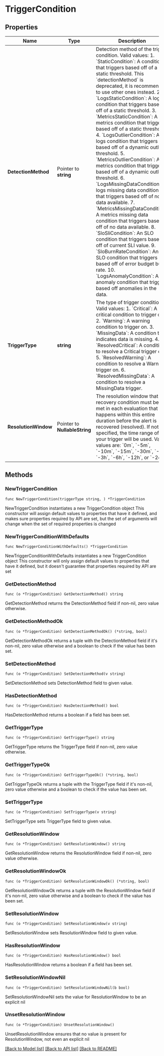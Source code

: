 # TriggerCondition

## Properties

Name | Type | Description | Notes
------------ | ------------- | ------------- | -------------
**DetectionMethod** | Pointer to **string** | Detection method of the trigger condition. Valid values:   1. &#x60;StaticCondition&#x60;: A condition that triggers based off of a static threshold. This &#x60;detectionMethod&#x60; is deprecated, it is recommended to use other ones instead.   2. &#x60;LogsStaticCondition&#x60;: A logs condition that triggers based off of a static threshold.   3. &#x60;MetricsStaticCondition&#x60;: A metrics condition that triggers based off of a static threshold.   4. &#x60;LogsOutlierCondition&#x60;: A logs condition that triggers based off of a dynamic outlier threshold.   5. &#x60;MetricsOutlierCondition&#x60;: A metrics condition that triggers based off of a dynamic outlier threshold.   6. &#x60;LogsMissingDataCondition&#x60;: A logs missing data condition that triggers based off of no data available.   7. &#x60;MetricsMissingDataCondition&#x60;: A metrics missing data condition that triggers based off of no data available.   8. &#x60;SloSliCondition&#x60;: An SLO condition that triggers based off of current SLI value.   9. &#x60;SloBurnRateCondition&#x60;: An SLO condition that triggers based off of error budget burn rate.   10. &#x60;LogsAnomalyCondition&#x60;: A log anomaly condition that triggers based off anomalies in the data. | [optional] [default to "StaticCondition"]
**TriggerType** | **string** | The type of trigger condition. Valid values:   1. &#x60;Critical&#x60;: A critical condition to trigger on.   2. &#x60;Warning&#x60;: A warning condition to trigger on.   3. &#x60;MissingData&#x60;: A condition that indicates data is missing.   4. &#x60;ResolvedCritical&#x60;: A condition to resolve a Critical trigger on.   5. &#x60;ResolvedWarning&#x60;: A condition to resolve a Warning trigger on.   6. &#x60;ResolvedMissingData&#x60;: A condition to resolve a MissingData trigger. | 
**ResolutionWindow** | Pointer to **NullableString** | The resolution window that the recovery condition must be met in each evaluation that happens within this entire duration before the alert is recovered (resolved). If not specified, the time range of your trigger will be used. Valid values are: &#x60;0m&#x60;, &#x60;-5m&#x60;, &#x60;-10m&#x60;, &#x60;-15m&#x60;, &#x60;-30m&#x60;, &#x60;-1h&#x60;, &#x60;-3h&#x60;, &#x60;-6h&#x60;, &#x60;-12h&#x60;, or &#x60;-24h&#x60; | [optional] 

## Methods

### NewTriggerCondition

`func NewTriggerCondition(triggerType string, ) *TriggerCondition`

NewTriggerCondition instantiates a new TriggerCondition object
This constructor will assign default values to properties that have it defined,
and makes sure properties required by API are set, but the set of arguments
will change when the set of required properties is changed

### NewTriggerConditionWithDefaults

`func NewTriggerConditionWithDefaults() *TriggerCondition`

NewTriggerConditionWithDefaults instantiates a new TriggerCondition object
This constructor will only assign default values to properties that have it defined,
but it doesn't guarantee that properties required by API are set

### GetDetectionMethod

`func (o *TriggerCondition) GetDetectionMethod() string`

GetDetectionMethod returns the DetectionMethod field if non-nil, zero value otherwise.

### GetDetectionMethodOk

`func (o *TriggerCondition) GetDetectionMethodOk() (*string, bool)`

GetDetectionMethodOk returns a tuple with the DetectionMethod field if it's non-nil, zero value otherwise
and a boolean to check if the value has been set.

### SetDetectionMethod

`func (o *TriggerCondition) SetDetectionMethod(v string)`

SetDetectionMethod sets DetectionMethod field to given value.

### HasDetectionMethod

`func (o *TriggerCondition) HasDetectionMethod() bool`

HasDetectionMethod returns a boolean if a field has been set.

### GetTriggerType

`func (o *TriggerCondition) GetTriggerType() string`

GetTriggerType returns the TriggerType field if non-nil, zero value otherwise.

### GetTriggerTypeOk

`func (o *TriggerCondition) GetTriggerTypeOk() (*string, bool)`

GetTriggerTypeOk returns a tuple with the TriggerType field if it's non-nil, zero value otherwise
and a boolean to check if the value has been set.

### SetTriggerType

`func (o *TriggerCondition) SetTriggerType(v string)`

SetTriggerType sets TriggerType field to given value.


### GetResolutionWindow

`func (o *TriggerCondition) GetResolutionWindow() string`

GetResolutionWindow returns the ResolutionWindow field if non-nil, zero value otherwise.

### GetResolutionWindowOk

`func (o *TriggerCondition) GetResolutionWindowOk() (*string, bool)`

GetResolutionWindowOk returns a tuple with the ResolutionWindow field if it's non-nil, zero value otherwise
and a boolean to check if the value has been set.

### SetResolutionWindow

`func (o *TriggerCondition) SetResolutionWindow(v string)`

SetResolutionWindow sets ResolutionWindow field to given value.

### HasResolutionWindow

`func (o *TriggerCondition) HasResolutionWindow() bool`

HasResolutionWindow returns a boolean if a field has been set.

### SetResolutionWindowNil

`func (o *TriggerCondition) SetResolutionWindowNil(b bool)`

 SetResolutionWindowNil sets the value for ResolutionWindow to be an explicit nil

### UnsetResolutionWindow
`func (o *TriggerCondition) UnsetResolutionWindow()`

UnsetResolutionWindow ensures that no value is present for ResolutionWindow, not even an explicit nil

[[Back to Model list]](../README.md#documentation-for-models) [[Back to API list]](../README.md#documentation-for-api-endpoints) [[Back to README]](../README.md)


